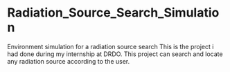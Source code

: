 # Radiation_Source_Search_Simulation
Environment simulation for a radiation source search
This is the project i had done during my internship at DRDO.
This project can search and locate any radiation source according to the user.
